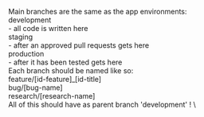 Main branches are the same as the app environments: \
  development \
    - all code is written here \
  staging \
    - after an approved pull requests gets here \
  production \
    - after it has been tested gets here \
Each branch should be named like so: \
  feature/[id-feature]_[id-title] \
  bug/[bug-name] \
  research/[research-name] \
  All of this should have as parent branch 'development' ! \
